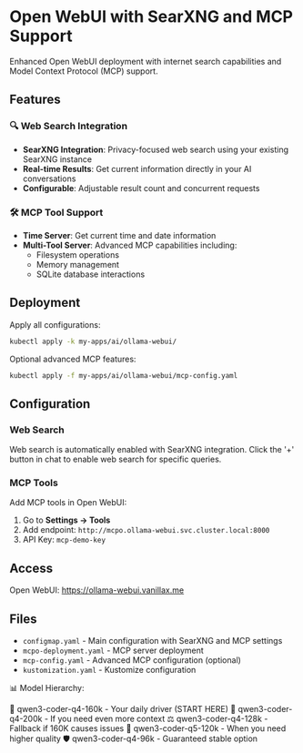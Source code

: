 # Open WebUI with SearXNG and MCP Support

Enhanced Open WebUI deployment with internet search capabilities and Model Context Protocol (MCP) support.

## Features

### 🔍 Web Search Integration
- **SearXNG Integration**: Privacy-focused web search using your existing SearXNG instance
- **Real-time Results**: Get current information directly in your AI conversations
- **Configurable**: Adjustable result count and concurrent requests

### 🛠️ MCP Tool Support
- **Time Server**: Get current time and date information
- **Multi-Tool Server**: Advanced MCP capabilities including:
  - Filesystem operations
  - Memory management
  - SQLite database interactions

## Deployment

Apply all configurations:
```bash
kubectl apply -k my-apps/ai/ollama-webui/
```

Optional advanced MCP features:
```bash
kubectl apply -f my-apps/ai/ollama-webui/mcp-config.yaml
```

## Configuration

### Web Search
Web search is automatically enabled with SearXNG integration. Click the '+' button in chat to enable web search for specific queries.

### MCP Tools
Add MCP tools in Open WebUI:
1. Go to **Settings → Tools**
2. Add endpoint: `http://mcpo.ollama-webui.svc.cluster.local:8000`
3. API Key: `mcp-demo-key`

## Access

Open WebUI: https://ollama-webui.vanillax.me

## Files

- `configmap.yaml` - Main configuration with SearXNG and MCP settings
- `mcpo-deployment.yaml` - MCP server deployment
- `mcp-config.yaml` - Advanced MCP configuration (optional)
- `kustomization.yaml` - Kustomize configuration 


📊 Model Hierarchy:

🥇 qwen3-coder-q4-160k - Your daily driver (START HERE)
🚀 qwen3-coder-q4-200k - If you need even more context
⚖️ qwen3-coder-q4-128k - Fallback if 160K causes issues
💎 qwen3-coder-q5-120k - When you need higher quality
🛡️ qwen3-coder-q4-96k - Guaranteed stable option 